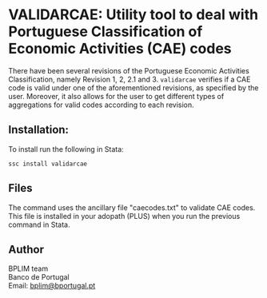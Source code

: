 # VALIDARCAE: Utility tool to deal with Portuguese Classification of Economic Activities (CAE) codes

There have been several revisions of the Portuguese Economic Activities Classification, namely Revision 1, 2, 2.1 and 3.
`validarcae` verifies if a CAE code is valid under one of the aforementioned revisions, as specified by the user. Moreover, it also allows for the user to get different types of aggregations for valid codes according to each revision.

## Installation:

To install run the following in Stata:

```
ssc install validarcae
```

## Files 

The command uses the ancillary file "caecodes.txt" to validate CAE codes. This file is installed in your adopath (PLUS) when you run the previous command in Stata.

## Author

BPLIM team
<br>Banco de Portugal
<br>Email: bplim@bportugal.pt
